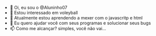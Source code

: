 - 👋 Oi, eu sou o @Aluninho07
- 👀 Estou interessado em voleyball 
- 🌱 Atualmente estou aprendendo a mexer com o javascritp e html
- 💞️ Eu quero ajudar você com seus programas e solucionar seus bugs
- 📫 Como me alcançar? simples, você não vai...
